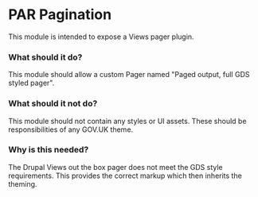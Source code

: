 # PAR Pagination
This module is intended to expose a Views pager plugin.

### What should it do?
This module should allow a custom Pager named "Paged output, full GDS styled pager".

### What should it not do?
This module should not contain any styles or UI assets. These should be responsibilities of any GOV.UK theme.

### Why is this needed?
The Drupal Views out the box pager does not meet the GDS style requirements. This provides the correct markup which then inherits the theming.
